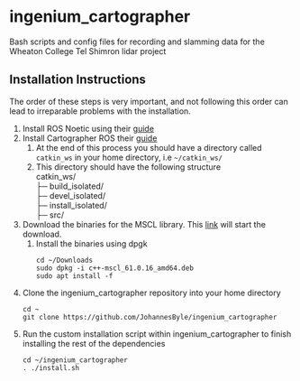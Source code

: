 # ingenium_cartographer
Bash scripts and config files for recording and slamming data for the Wheaton College Tel Shimron lidar project

## Installation Instructions
The order of these steps is very important, and not following this order can lead to irreparable problems with the installation.

1. Install ROS Noetic using their [guide](http://wiki.ros.org/noetic/Installation/Ubuntu)
2. Install Cartographer ROS their [guide](https://google-cartographer-ros.readthedocs.io/en/latest/compilation.html)
    1. At the end of this process you should have a directory called `catkin_ws` in your home directory, i.e `~/catkin_ws/`
    2. This directory should have the following structure\
      catkin_ws/\
      ├─ build_isolated/\
      ├─ devel_isolated/\
      ├─ install_isolated/\
      ├─ src/
3. Download the binaries for the MSCL library. This [link](https://github.com/LORD-MicroStrain/MSCL/releases/download/v61.0.16/c++-mscl_61.0.16_amd64.deb) will start the download.
    1. Install the binaries using dpgk
        ```
        cd ~/Downloads
        sudo dpkg -i c++-mscl_61.0.16_amd64.deb
        sudo apt install -f     
        ```
4. Clone the ingenium_cartographer repository into your home directory
    ```
    cd ~
    git clone https://github.com/JohannesByle/ingenium_cartographer
    ```
5. Run the custom installation script within ingenium_cartographer to finish installing the rest of the dependencies
    ```
    cd ~/ingenium_cartographer
    . ./install.sh
    ```
